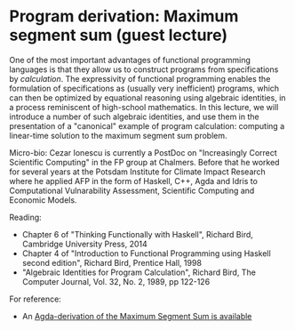 # Program derivation: Maximum segment sum (guest lecture)

One of the most important advantages of functional programming
languages is that they allow us to construct programs from
specifications by *calculation*. The expressivity of functional
programming enables the formulation of specifications as (usually very
inefficient) programs, which can then be optimized by equational
reasoning using algebraic identities, in a process reminiscent of
high-school mathematics. In this lecture, we will introduce a number
of such algebraic identities, and use them in the presentation of a
"canonical" example of program calculation: computing a linear-time
solution to the maximum segment sum problem.

Micro-bio: Cezar Ionescu is currently a PostDoc on "Increasingly
Correct Scientific Computing" in the FP group at Chalmers. Before that
he worked for several years at the Potsdam Institute for Climate
Impact Research where he applied AFP in the form of Haskell, C++, Agda
and Idris to Computational Vulnarability Assessment, Scientific
Computing and Economic Models.

Reading:
* Chapter 6 of "Thinking Functionally with Haskell", Richard Bird, Cambridge University Press, 2014
* Chapter 4 of "Introduction to Functional Programming using Haskell second edition", Richard Bird, Prentice Hall, 1998
* "Algebraic Identities for Program Calculation", Richard Bird, The Computer Journal, Vol. 32, No. 2, 1989, pp 122-126

For reference:
* An [Agda-derivation of the Maximum Segment Sum is available](https://bitbucket.org/scmlab/aopa/src/17652ccd5c661cd0a338531bbc1720d4329e56dd/Examples/MSS/Derivation.agda?at=master)
